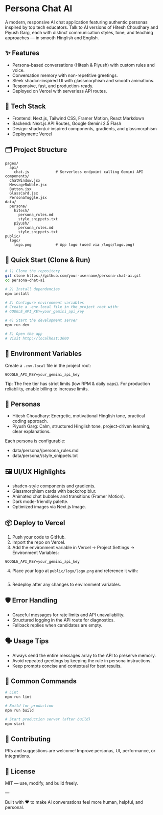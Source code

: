 # Persona Chat AI

A modern, responsive AI chat application featuring authentic personas inspired by top tech educators. Talk to AI versions of Hitesh Choudhary and Piyush Garg, each with distinct communication styles, tone, and teaching approaches — in smooth Hinglish and English.

## ✨ Features
- Persona-based conversations (Hitesh & Piyush) with custom rules and voice.
- Conversation memory with non-repetitive greetings.
- Sleek shadcn-inspired UI with glassmorphism and smooth animations.
- Responsive, fast, and production-ready.
- Deployed on Vercel with serverless API routes.

## 🧠 Tech Stack
- Frontend: Next.js, Tailwind CSS, Framer Motion, React Markdown
- Backend: Next.js API Routes, Google Gemini 2.5 Flash
- Design: shadcn/ui-inspired components, gradients, and glassmorphism
- Deployment: Vercel

## 🗂️ Project Structure
```
pages/
  api/
    chat.js            # Serverless endpoint calling Gemini API
components/
  ChatWindow.jsx
  MessageBubble.jsx
  Button.jsx
  GlassCard.jsx
  PersonaToggle.jsx
data/
  persona/
    hitesh/
      persona_rules.md
      style_snippets.txt
    piyush/
      persona_rules.md
      style_snippets.txt
public/
  logo/
    logo.png           # App logo (used via /logo/logo.png)
```

## 🚀 Quick Start (Clone & Run)

```bash
# 1) Clone the repository
git clone https://github.com/your-username/persona-chat-ai.git
cd persona-chat-ai

# 2) Install dependencies
npm install

# 3) Configure environment variables
# Create a .env.local file in the project root with:
# GOOGLE_API_KEY=your_gemini_api_key

# 4) Start the development server
npm run dev

# 5) Open the app
# Visit http://localhost:3000
```

## 🔐 Environment Variables
Create a `.env.local` file in the project root:
```
GOOGLE_API_KEY=your_gemini_api_key
```
Tip: The free tier has strict limits (low RPM & daily caps). For production reliability, enable billing to increase limits.

## 🧩 Personas
- Hitesh Choudhary: Energetic, motivational Hinglish tone, practical coding approach.
- Piyush Garg: Calm, structured Hinglish tone, project-driven learning, clear explanations.

Each persona is configurable:
- data/persona//persona_rules.md  
- data/persona//style_snippets.txt

## 🖼️ UI/UX Highlights
- shadcn-style components and gradients.
- Glassmorphism cards with backdrop blur.
- Animated chat bubbles and transitions (Framer Motion).
- Dark mode-friendly palette.
- Optimized images via Next.js Image.

## 📦 Deploy to Vercel
1) Push your code to GitHub.  
2) Import the repo on Vercel.  
3) Add the environment variable in Vercel → Project Settings → Environment Variables:
```
GOOGLE_API_KEY=your_gemini_api_key
```
4) Place your logo at `public/logo/logo.png` and reference it with:
```

```
5) Redeploy after any changes to environment variables.

## 🛡️ Error Handling
- Graceful messages for rate limits and API unavailability.
- Structured logging in the API route for diagnostics.
- Fallback replies when candidates are empty.

## 🗣️ Usage Tips
- Always send the entire messages array to the API to preserve memory.
- Avoid repeated greetings by keeping the rule in persona instructions.
- Keep prompts concise and contextual for best results.

## 🧰 Common Commands
```bash
# Lint
npm run lint

# Build for production
npm run build

# Start production server (after build)
npm start
```

## 🤝 Contributing
PRs and suggestions are welcome! Improve personas, UI, performance, or integrations.

## 📄 License
MIT — use, modify, and build freely.

—

Built with ❤️ to make AI conversations feel more human, helpful, and personal.
